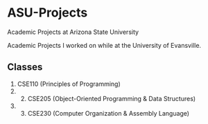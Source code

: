 # ASU-Projects
Academic Projects at Arizona State University

Academic Projects I worked on while at the University of Evansville.

## Classes
1. CSE110 (Principles of Programming)
2. 2. CSE205 (Object-Oriented Programming & Data Structures)
3. 3. CSE230 (Computer Organization & Assembly Language)
